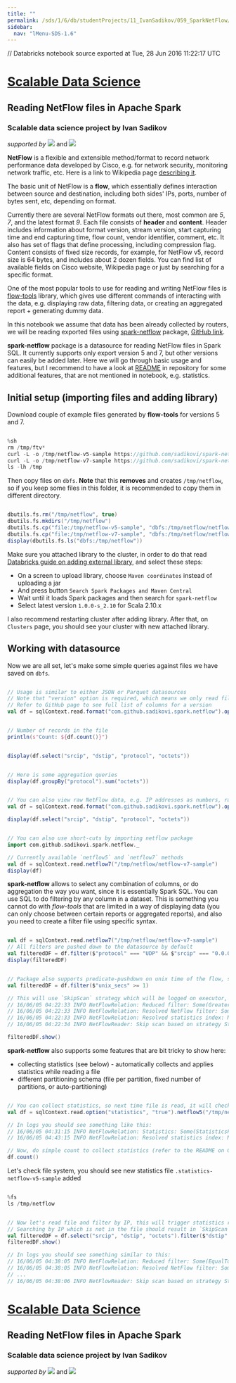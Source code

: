 ```yaml
---
title: ""
permalink: /sds/1/6/db/studentProjects/11_IvanSadikov/059_SparkNetFlow/
sidebar:
  nav: "lMenu-SDS-1.6"
---
```


// Databricks notebook source exported at Tue, 28 Jun 2016 11:22:17 UTC

# [Scalable Data Science](http://www.math.canterbury.ac.nz/~r.sainudiin/courses/ScalableDataScience/)


## Reading NetFlow files in Apache Spark

### Scalable data science project by Ivan Sadikov

*supported by* [![](https://raw.githubusercontent.com/raazesh-sainudiin/scalable-data-science/master/images/databricks_logoTM_200px.png)](https://databricks.com/)
and 
[![](https://raw.githubusercontent.com/raazesh-sainudiin/scalable-data-science/master/images/AWS_logoTM_200px.png)](https://www.awseducate.com/microsite/CommunitiesEngageHome)






**NetFlow** is a flexible and extensible method/format to record network performance data developed by Cisco, e.g. for network security, monitoring network traffic, etc. Here is a link to Wikipedia page [describing it](https://en.wikipedia.org/wiki/NetFlow). 

The basic unit of NetFlow is a **flow**, which essentially defines interaction between source and destination, including both sides' IPs, ports, number of bytes sent, etc, depending on format.

Currently there are several NetFlow formats out there, most common are _5_, _7_, and the latest format _9_. Each file consists of **header** and **content**. Header includes information about format version, stream version, start capturing time and end capturing time, flow count, vendor identifier, comment, etc. It also has set of flags that define processing, including compression flag. Content consists of fixed size records, for example, for NetFlow v5, record size is 64 bytes, and includes about 2 dozen fields. You can find list of available fields on Cisco website, Wikipedia page or just by searching for a specific format. 

One of the most popular tools to use for reading and writing NetFlow files is [flow-tools](http://linux.die.net/man/1/flow-tools) library, which gives use different commands of interacting with the data, e.g. displaying raw data, filtering data, or creating an aggregated report + generating dummy data.




 
In this notebook we assume that data has been already collected by routers, we will be reading exported files using [spark-netflow](https://spark-packages.org/package/sadikovi/spark-netflow) package, [GitHub link](https://github.com/sadikovi/spark-netflow).

**spark-netflow** package is a datasource for reading NetFlow files in Spark SQL. It currently supports only export version 5 and 7, but other versions can easily be added later. Here we will go through basic usage and features, but I recommend to have a look at [README](https://github.com/sadikovi/spark-netflow#features) in repository for some additional features, that are not mentioned in notebook, e.g. statistics.





## Initial setup (importing files and adding library)




 
Download couple of example files generated by **flow-tools** for versions 5 and 7.


```scala

%sh
rm /tmp/ftv*
curl -L -o /tmp/netflow-v5-sample https://github.com/sadikovi/spark-netflow/raw/master/src/test/resources/correct/ftv5.2016-01-13.nocompress.bigend.sample
curl -L -o /tmp/netflow-v7-sample https://github.com/sadikovi/spark-netflow/raw/master/src/test/resources/correct/ftv7.2016-02-14.compress.9.bigend.sample
ls -lh /tmp

```



Then copy files on `dbfs`. **Note** that this **removes** and creates `/tmp/netflow`, so if you keep some files in this folder, it is recommended to copy them in different directory.


```scala

dbutils.fs.rm("/tmp/netflow", true)
dbutils.fs.mkdirs("/tmp/netflow")
dbutils.fs.cp("file:/tmp/netflow-v5-sample", "dbfs:/tmp/netflow/netflow-v5-sample")
dbutils.fs.cp("file:/tmp/netflow-v7-sample", "dbfs:/tmp/netflow/netflow-v7-sample")
display(dbutils.fs.ls("dbfs:/tmp/netflow"))

```



Make sure you attached library to the cluster, in order to do that read [Databricks guide on adding external library](https://docs.cloud.databricks.com/docs/latest/databricks_guide/02%20Product%20Overview/04%20Libraries.html), and select these steps:
- On a screen to upload library, choose `Maven coordinates` instead of uploading a jar
- And press button `Search Spark Packages and Maven Central`
- Wait until it loads Spark packages and then search for `spark-netflow`
- Select latest version `1.0.0-s_2.10` for Scala 2.10.x

I also recommend restarting cluster after adding library. 
After that, on `Clusters` page, you should see your cluster with new attached library.





## Working with datasource
Now we are all set, let's make some simple queries against files we have saved on `dbfs`.


```scala

// Usage is similar to either JSON or Parquet datasources
// Note that "version" option is required, which means we only read files of the same export version, in this case 5.
// Refer to GitHub page to see full list of columns for a version
val df = sqlContext.read.format("com.github.sadikovi.spark.netflow").option("version", "5").load("/tmp/netflow/netflow-v5-sample")

```
```scala

// Number of records in the file
println(s"Count: ${df.count()}")

```
```scala

display(df.select("srcip", "dstip", "protocol", "octets"))

```
```scala

// Here is some aggregation queries
display(df.groupBy("protocol").sum("octets"))

```
```scala

// You can also view raw NetFlow data, e.g. IP addresses as numbers, raw protocol values by disabling conversion
val df = sqlContext.read.format("com.github.sadikovi.spark.netflow").option("version", "5").option("stringify", "false").load("/tmp/netflow/netflow-v5-sample")

display(df.select("srcip", "dstip", "protocol", "octets"))

```
```scala

// You can also use short-cuts by importing netflow package
import com.github.sadikovi.spark.netflow._

// Currently available `netflow5` and `netflow7` methods
val df = sqlContext.read.netflow7("/tmp/netflow/netflow-v7-sample")
display(df)

```



**spark-netflow** allows to select any combination of columns, or do aggregation the way you want, since it is essentially Spark SQL. You can use SQL to do filtering by any column in a dataset. This is something you cannot do with _flow-tools_ that are limited in a way of displaying data (you can only choose between certain reports or aggregated reports), and also you need to create a filter file using specific syntax.


```scala

val df = sqlContext.read.netflow7("/tmp/netflow/netflow-v7-sample")
// All filters are pushed down to the datasource by default
val filteredDF = df.filter($"protocol" === "UDP" && $"srcip" === "0.0.0.10" && $"srcport" > 9).select("srcip", "dstip", "octets")
display(filteredDF)

```
```scala

// Package also supports predicate-pushdown on unix time of the flow, so it discard file before reading content
val filteredDF = df.filter($"unix_secs" >= 1)

// This will use `SkipScan` strategy which will be logged on executor, something like that:
// 16/06/05 04:22:33 INFO NetFlowRelation: Reduced filter: Some(GreaterThanOrEqual(unix_secs,1))
// 16/06/05 04:22:33 INFO NetFlowRelation: Resolved NetFlow filter: Some(Ge(Column(unix_secs)[Long][0], 1))
// 16/06/05 04:22:33 INFO NetFlowRelation: Resolved statistics index: Map()
// 16/06/05 04:22:34 INFO NetFlowReader: Skip scan based on strategy Strategy [SkipScan]

filteredDF.show()

```



**spark-netflow** also supports some features that are bit tricky to show here: 
- collecting statistics (see below) - automatically collects and applies statistics while reading a file
- different partitioning schema (file per partition, fixed number of partitions, or auto-partitioning)


```scala

// You can collect statistics, so next time file is read, it will check predicate against those statistics without reading content of the file, here is an example:
val df = sqlContext.read.option("statistics", "true").netflow5("/tmp/netflow/netflow-v5-sample")

// In logs you should see something like this:
// 16/06/05 04:31:15 INFO NetFlowRelation: Statistics: Some(StatisticsPathResolver(None))
// 16/06/05 04:43:15 INFO NetFlowRelation: Resolved statistics index: Map(0 -> MappedColumn(unix_secs,Column(unix_secs)[Long][0],true,None)...)

// Now, do simple count to collect statistics (refer to the README on GitHub page for statistics conditions)
df.count()

```



Let's check file system, you should see new statistics file `.statistics-netflow-v5-sample` added


```scala

%fs
ls /tmp/netflow

```
```scala

// Now let's read file and filter by IP, this will trigger statistics read, and predicate will be resolved including that information.
// Searching by IP which is not in the file should result in `SkipScan`.
val filteredDF = df.select("srcip", "dstip", "octets").filter($"dstip" === "192.168.0.1")
filteredDF.show()

// In logs you should see something similar to this:
// 16/06/05 04:38:05 INFO NetFlowRelation: Reduced filter: Some(EqualTo(dstip,192.168.0.1))
// 16/06/05 04:38:05 INFO NetFlowRelation: Resolved NetFlow filter: Some(Eq(Column(dstip)[Long][20], 3232235521))
// ...
// 16/06/05 04:38:06 INFO NetFlowReader: Skip scan based on strategy Strategy [SkipScan]

```



# [Scalable Data Science](http://www.math.canterbury.ac.nz/~r.sainudiin/courses/ScalableDataScience/)


## Reading NetFlow files in Apache Spark

### Scalable data science project by Ivan Sadikov

*supported by* [![](https://raw.githubusercontent.com/raazesh-sainudiin/scalable-data-science/master/images/databricks_logoTM_200px.png)](https://databricks.com/)
and 
[![](https://raw.githubusercontent.com/raazesh-sainudiin/scalable-data-science/master/images/AWS_logoTM_200px.png)](https://www.awseducate.com/microsite/CommunitiesEngageHome)
